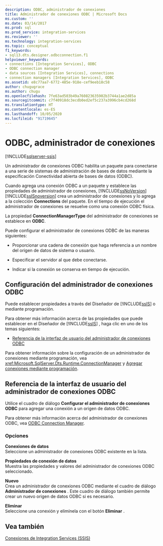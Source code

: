 ```yaml
---
description: ODBC, administrador de conexiones
title: Administrador de conexiones ODBC | Microsoft Docs
ms.custom: ''
ms.date: 03/14/2017
ms.prod: sql
ms.prod_service: integration-services
ms.reviewer: ''
ms.technology: integration-services
ms.topic: conceptual
f1_keywords:
- sql13.dts.designer.odbcconnection.f1
helpviewer_keywords:
- connections [Integration Services], ODBC
- ODBC connection manager
- data sources [Integration Services], connections
- connection managers [Integration Services], ODBC
ms.assetid: e8c77aa7-6772-485e-918e-cef9eeb18c58
author: chugugrace
ms.author: chugu
ms.openlocfilehash: 7fe63ad503b49a760823635902b3744a1ae2d85a
ms.sourcegitcommit: c7f40918dc3ecdb0ed2ef5c237a3996cb4cd268d
ms.translationtype: HT
ms.contentlocale: es-ES
ms.lasthandoff: 10/05/2020
ms.locfileid: "91719645"
---
```

# <a name="odbc-connection-manager"></a>ODBC, administrador de conexiones

[!INCLUDE[sqlserver-ssis](../../includes/applies-to-version/sqlserver-ssis.md)]


  Un administrador de conexiones ODBC habilita un paquete para conectarse a una serie de sistemas de administración de bases de datos mediante la especificación Conectividad abierta de bases de datos (ODBC).  
  
 Cuando agrega una conexión ODBC a un paquete y establece las propiedades de administrador de conexiones, [!INCLUDE[ssNoVersion](../../includes/ssnoversion-md.md)] [!INCLUDE[ssISnoversion](../../includes/ssisnoversion-md.md)] crea un administrador de conexiones y lo agrega a la colección **Connections** del paquete. En el tiempo de ejecución el administrador de conexiones se resuelve como una conexión ODBC física.  
  
 La propiedad **ConnectionManagerType** del administrador de conexiones se establece en **ODBC**.  
  
 Puede configurar el administrador de conexiones ODBC de las maneras siguientes:  
  
-   Proporcionar una cadena de conexión que haga referencia a un nombre del origen de datos de sistema o usuario.  
  
-   Especificar el servidor al que debe conectarse.  
  
-   Indicar si la conexión se conserva en tiempo de ejecución.  
  
## <a name="configuration-of-the-odbc-connection-manager"></a>Configuración del administrador de conexiones ODBC  
 Puede establecer propiedades a través del Diseñador de [!INCLUDE[ssIS](../../includes/ssis-md.md)] o mediante programación.  
  
 Para obtener más información acerca de las propiedades que puede establecer en el Diseñador de [!INCLUDE[ssIS](../../includes/ssis-md.md)] , haga clic en uno de los temas siguientes:  
  
-   [Referencia de la interfaz de usuario del administrador de conexiones ODBC]()  
  
 Para obtener información sobre la configuración de un administrador de conexiones mediante programación, vea <xref:Microsoft.SqlServer.Dts.Runtime.ConnectionManager> y [Agregar conexiones mediante programación](../../integration-services/building-packages-programmatically/adding-connections-programmatically.md).  
  
## <a name="odbc-connection-manager-ui-reference"></a>Referencia de la interfaz de usuario del administrador de conexiones ODBC
  Utilice el cuadro de diálogo **Configurar el administrador de conexiones ODBC** para agregar una conexión a un origen de datos ODBC.  
  
 Para obtener más información acerca del administrador de conexiones ODBC, vea [ODBC Connection Manager](../../integration-services/connection-manager/odbc-connection-manager.md).  
  
### <a name="options"></a>Opciones  
 **Conexiones de datos**  
 Seleccione un administrador de conexiones ODBC existente en la lista.  
  
 **Propiedades de conexión de datos**  
 Muestra las propiedades y valores del administrador de conexiones ODBC seleccionado.  
  
 **Nuevo**  
 Crea un administrador de conexiones ODBC mediante el cuadro de diálogo **Administrador de conexiones** . Este cuadro de diálogo también permite crear un nuevo origen de datos ODBC si es necesario.  
  
 **Eliminar**  
 Seleccione una conexión y elimínela con el botón **Eliminar** .  
## <a name="see-also"></a>Vea también  
 [Conexiones de Integration Services &#40;SSIS&#41;](../../integration-services/connection-manager/integration-services-ssis-connections.md)  
  
